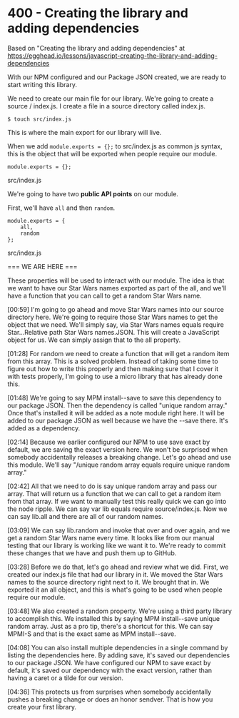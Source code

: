 # 400 - Creating the library and adding dependencies

Based on "Creating the library and adding dependencies" at https://egghead.io/lessons/javascript-creating-the-library-and-adding-dependencies

With our NPM configured and our Package JSON created, we are ready to start writing this library.


We need to create our main file for our library. We're going to create a source / index.js. I create a file in a source directory called index.js. 

```
$ touch src/index.js
```

This is where the main export for our library will live. 

When we add ```module.exports = {};``` to src/index.js as common js syntax, this is the object that will be exported when people require our module.

```
module.exports = {};
```
src/index.js

We're going to have two **public API points** on our module. 

First, we'll have ```all``` and then ```random```. 

```
module.exports = {
    all,
    random
};
```
src/index.js

=== WE ARE HERE ===

These properties will be used to interact with our module. The idea is that we want to have our Star Wars names exported as part of the all, and we'll have a function that you can call to get a random Star Wars name.

[00:59] I'm going to go ahead and move Star Wars names into our source directory here. We're going to require those Star Wars names to get the object that we need. We'll simply say, via Star Wars names equals require Star...Relative path Star Wars names.JSON. This will create a JavaScript object for us. We can simply assign that to the all property.

[01:28] For random we need to create a function that will get a random item from this array. This is a solved problem. Instead of taking some time to figure out how to write this properly and then making sure that I cover it with tests properly, I'm going to use a micro library that has already done this.

[01:48] We're going to say MPM install--save to save this dependency to our package JSON. Then the dependency is called "unique random array." Once that's installed it will be added as a note module right here. It will be added to our package JSON as well because we have the --save there. It's added as a dependency.

[02:14] Because we earlier configured our NPM to use save exact by default, we are saving the exact version here. We won't be surprised when somebody accidentally releases a breaking change. Let's go ahead and use this module. We'll say "/unique random array equals require unique random array."

[02:42] All that we need to do is say unique random array and pass our array. That will return us a function that we can call to get a random item from that array. If we want to manually test this really quick we can go into the node ripple. We can say var lib equals require source/index.js. Now we can say lib.all and there are all of our random names.

[03:09] We can say lib.random and invoke that over and over again, and we get a random Star Wars name every time. It looks like from our manual testing that our library is working like we want it to. We're ready to commit these changes that we have and push them up to GitHub.

[03:28] Before we do that, let's go ahead and review what we did. First, we created our index.js file that had our library in it. We moved the Star Wars names to the source directory right next to it. We brought that in. We exported it an all object, and this is what's going to be used when people require our module.

[03:48] We also created a random property. We're using a third party library to accomplish this. We installed this by saying MPM install--save unique random array. Just as a pro tip, there's a shortcut for this. We can say MPMI-S and that is the exact same as MPM install--save.

[04:08] You can also install multiple dependencies in a single command by listing the dependencies here. By adding save, it's saved our dependencies to our package JSON. We have configured our NPM to save exact by default, it's saved our dependency with the exact version, rather than having a caret or a tilde for our version.

[04:36] This protects us from surprises when somebody accidentally pushes a breaking change or does an honor sendver. That is how you create your first library.